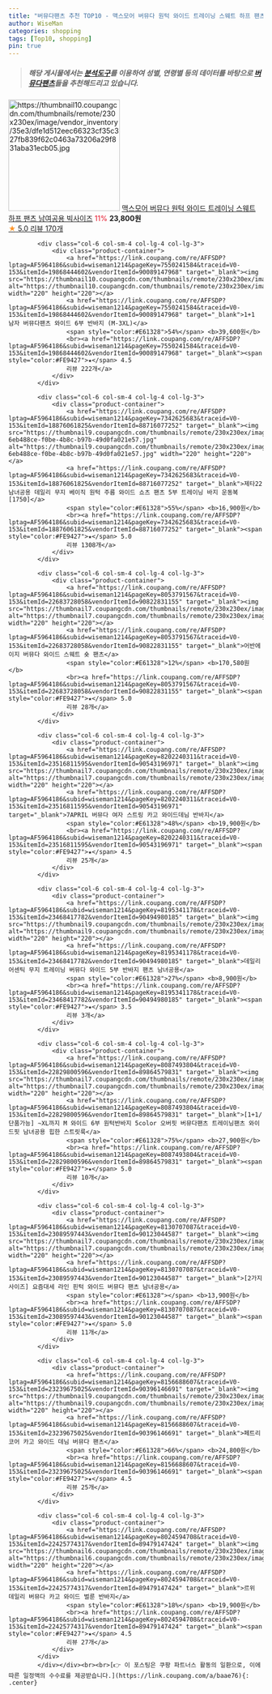 ```yaml
---
title: "버뮤다팬츠 추천 TOP10 - 맥스모어 버뮤다 원턱 와이드 트레이닝 스웨트 하프 팬츠 남여공용 빅사이즈"
author: WiseMan
categories: shopping
tags: [Top10, shopping]
pin: true
---
```


> ##### 해당 게시물에서는 [**분석도구**](https://itemscout.io/)를 이용하여 **성별**, **연령별** 등의 데이터를 바탕으로 [**버뮤다팬츠**](https://link.coupang.com/a/baae76)들을 추천해드리고 있습니다.
<div class="container"><div class="row">
            <div class="col-6 col-sm-4 col-lg-4 col-lg-3">
                <div class="product-container">
                    <a href="https://link.coupang.com/re/AFFSDP?lptag=AF5964186&subid=wiseman1214&pageKey=8032545930&traceid=V0-153&itemId=22464974280&vendorItemId=89508403255" target="_blank"><img src="https://thumbnail10.coupangcdn.com/thumbnails/remote/230x230ex/image/vendor_inventory/35e3/dfe1d512eec66323cf35c327fb839f62c0463a73206a29f831aba31ecb05.jpg" alt="https://thumbnail10.coupangcdn.com/thumbnails/remote/230x230ex/image/vendor_inventory/35e3/dfe1d512eec66323cf35c327fb839f62c0463a73206a29f831aba31ecb05.jpg" width="220" height="220"></a>
                    <a href="https://link.coupang.com/re/AFFSDP?lptag=AF5964186&subid=wiseman1214&pageKey=8032545930&traceid=V0-153&itemId=22464974280&vendorItemId=89508403255" target="_blank">맥스모어 버뮤다 원턱 와이드 트레이닝 스웨트 하프 팬츠 남여공용 빅사이즈</a>
                    <span style="color:#E61328">11%</span> <b>23,800원</b>
                    <br><a href="https://link.coupang.com/re/AFFSDP?lptag=AF5964186&subid=wiseman1214&pageKey=8032545930&traceid=V0-153&itemId=22464974280&vendorItemId=89508403255" target="_blank"><span style="color:#FE9427">★</span> 5.0
                    리뷰 170개</a>
                </div>
            </div>
            
            <div class="col-6 col-sm-4 col-lg-4 col-lg-3">
                <div class="product-container">
                    <a href="https://link.coupang.com/re/AFFSDP?lptag=AF5964186&subid=wiseman1214&pageKey=7550241584&traceid=V0-153&itemId=19868444602&vendorItemId=90089147968" target="_blank"><img src="https://thumbnail10.coupangcdn.com/thumbnails/remote/230x230ex/image/vendor_inventory/d978/c6e4bbd9d04634d37d2fb3059925428a62af38a15281d37fba685dcacee8.jpg" alt="https://thumbnail10.coupangcdn.com/thumbnails/remote/230x230ex/image/vendor_inventory/d978/c6e4bbd9d04634d37d2fb3059925428a62af38a15281d37fba685dcacee8.jpg" width="220" height="220"></a>
                    <a href="https://link.coupang.com/re/AFFSDP?lptag=AF5964186&subid=wiseman1214&pageKey=7550241584&traceid=V0-153&itemId=19868444602&vendorItemId=90089147968" target="_blank">1+1 남자 버뮤다팬츠 와이드 6부 반바지 (M-3XL)</a>
                    <span style="color:#E61328">54%</span> <b>39,600원</b>
                    <br><a href="https://link.coupang.com/re/AFFSDP?lptag=AF5964186&subid=wiseman1214&pageKey=7550241584&traceid=V0-153&itemId=19868444602&vendorItemId=90089147968" target="_blank"><span style="color:#FE9427">★</span> 4.5
                    리뷰 222개</a>
                </div>
            </div>
            
            <div class="col-6 col-sm-4 col-lg-4 col-lg-3">
                <div class="product-container">
                    <a href="https://link.coupang.com/re/AFFSDP?lptag=AF5964186&subid=wiseman1214&pageKey=7342625683&traceid=V0-153&itemId=18876061825&vendorItemId=88716077252" target="_blank"><img src="https://thumbnail9.coupangcdn.com/thumbnails/remote/230x230ex/image/retail/images/388421412337371-6eb488ce-f0be-4b8c-b97b-49d0fa021e57.jpg" alt="https://thumbnail9.coupangcdn.com/thumbnails/remote/230x230ex/image/retail/images/388421412337371-6eb488ce-f0be-4b8c-b97b-49d0fa021e57.jpg" width="220" height="220"></a>
                    <a href="https://link.coupang.com/re/AFFSDP?lptag=AF5964186&subid=wiseman1214&pageKey=7342625683&traceid=V0-153&itemId=18876061825&vendorItemId=88716077252" target="_blank">제타22 남녀공용 데일리 무지 베이직 원턱 주름 와이드 쇼츠 팬츠 5부 트레이닝 바지 운동복 [1750]</a>
                    <span style="color:#E61328">55%</span> <b>16,900원</b>
                    <br><a href="https://link.coupang.com/re/AFFSDP?lptag=AF5964186&subid=wiseman1214&pageKey=7342625683&traceid=V0-153&itemId=18876061825&vendorItemId=88716077252" target="_blank"><span style="color:#FE9427">★</span> 5.0
                    리뷰 1308개</a>
                </div>
            </div>
            
            <div class="col-6 col-sm-4 col-lg-4 col-lg-3">
                <div class="product-container">
                    <a href="https://link.coupang.com/re/AFFSDP?lptag=AF5964186&subid=wiseman1214&pageKey=8053791567&traceid=V0-153&itemId=22683728058&vendorItemId=90822831155" target="_blank"><img src="https://thumbnail7.coupangcdn.com/thumbnails/remote/230x230ex/image/vendor_inventory/5c7e/795549634811dce45ec08ae25c0abc8f0db1b012e456afff89738bd6c71d.jpg" alt="https://thumbnail7.coupangcdn.com/thumbnails/remote/230x230ex/image/vendor_inventory/5c7e/795549634811dce45ec08ae25c0abc8f0db1b012e456afff89738bd6c71d.jpg" width="220" height="220"></a>
                    <a href="https://link.coupang.com/re/AFFSDP?lptag=AF5964186&subid=wiseman1214&pageKey=8053791567&traceid=V0-153&itemId=22683728058&vendorItemId=90822831155" target="_blank">어반에이지 버뮤다 와이드 스웨트 숏 팬츠</a>
                    <span style="color:#E61328">12%</span> <b>170,580원</b>
                    <br><a href="https://link.coupang.com/re/AFFSDP?lptag=AF5964186&subid=wiseman1214&pageKey=8053791567&traceid=V0-153&itemId=22683728058&vendorItemId=90822831155" target="_blank"><span style="color:#FE9427">★</span> 5.0
                    리뷰 28개</a>
                </div>
            </div>
            
            <div class="col-6 col-sm-4 col-lg-4 col-lg-3">
                <div class="product-container">
                    <a href="https://link.coupang.com/re/AFFSDP?lptag=AF5964186&subid=wiseman1214&pageKey=8202240311&traceid=V0-153&itemId=23516811595&vendorItemId=90543196971" target="_blank"><img src="https://thumbnail7.coupangcdn.com/thumbnails/remote/230x230ex/image/vendor_inventory/1665/1216e90cf68aabcd6e1dee66eb92a1397bcae6f28779b5b6f425e97e7acc.jpg" alt="https://thumbnail7.coupangcdn.com/thumbnails/remote/230x230ex/image/vendor_inventory/1665/1216e90cf68aabcd6e1dee66eb92a1397bcae6f28779b5b6f425e97e7acc.jpg" width="220" height="220"></a>
                    <a href="https://link.coupang.com/re/AFFSDP?lptag=AF5964186&subid=wiseman1214&pageKey=8202240311&traceid=V0-153&itemId=23516811595&vendorItemId=90543196971" target="_blank">7APRIL 버뮤다 여자 스트링 카고 와이드데님 반바지</a>
                    <span style="color:#E61328">48%</span> <b>19,900원</b>
                    <br><a href="https://link.coupang.com/re/AFFSDP?lptag=AF5964186&subid=wiseman1214&pageKey=8202240311&traceid=V0-153&itemId=23516811595&vendorItemId=90543196971" target="_blank"><span style="color:#FE9427">★</span> 4.5
                    리뷰 25개</a>
                </div>
            </div>
            
            <div class="col-6 col-sm-4 col-lg-4 col-lg-3">
                <div class="product-container">
                    <a href="https://link.coupang.com/re/AFFSDP?lptag=AF5964186&subid=wiseman1214&pageKey=8195341178&traceid=V0-153&itemId=23468417782&vendorItemId=90494980185" target="_blank"><img src="https://thumbnail9.coupangcdn.com/thumbnails/remote/230x230ex/image/vendor_inventory/966a/dcfc27866ee074069313e059248c6bf194f9627026bf25ea72503f368818.png" alt="https://thumbnail9.coupangcdn.com/thumbnails/remote/230x230ex/image/vendor_inventory/966a/dcfc27866ee074069313e059248c6bf194f9627026bf25ea72503f368818.png" width="220" height="220"></a>
                    <a href="https://link.coupang.com/re/AFFSDP?lptag=AF5964186&subid=wiseman1214&pageKey=8195341178&traceid=V0-153&itemId=23468417782&vendorItemId=90494980185" target="_blank">데일리 어센틱 무지 트레이닝 버뮤다 와이드 5부 반바지 팬츠 남녀공용</a>
                    <span style="color:#E61328">27%</span> <b>8,900원</b>
                    <br><a href="https://link.coupang.com/re/AFFSDP?lptag=AF5964186&subid=wiseman1214&pageKey=8195341178&traceid=V0-153&itemId=23468417782&vendorItemId=90494980185" target="_blank"><span style="color:#FE9427">★</span> 3.5
                    리뷰 3개</a>
                </div>
            </div>
            
            <div class="col-6 col-sm-4 col-lg-4 col-lg-3">
                <div class="product-container">
                    <a href="https://link.coupang.com/re/AFFSDP?lptag=AF5964186&subid=wiseman1214&pageKey=8087493804&traceid=V0-153&itemId=22829800596&vendorItemId=89864579831" target="_blank"><img src="https://thumbnail7.coupangcdn.com/thumbnails/remote/230x230ex/image/vendor_inventory/6eae/312b7855782d528da3d2af2567b282787edd91f5aea88211db62061c935d.jpg" alt="https://thumbnail7.coupangcdn.com/thumbnails/remote/230x230ex/image/vendor_inventory/6eae/312b7855782d528da3d2af2567b282787edd91f5aea88211db62061c935d.jpg" width="220" height="220"></a>
                    <a href="https://link.coupang.com/re/AFFSDP?lptag=AF5964186&subid=wiseman1214&pageKey=8087493804&traceid=V0-153&itemId=22829800596&vendorItemId=89864579831" target="_blank">[1+1/단품가능] ~XL까지 M 와이드 6부 원턱반바지 5color 오버핏 버뮤다팬츠 트레이닝팬츠 와이드핏 남녀공용 힙한 스트릿룩</a>
                    <span style="color:#E61328">75%</span> <b>27,900원</b>
                    <br><a href="https://link.coupang.com/re/AFFSDP?lptag=AF5964186&subid=wiseman1214&pageKey=8087493804&traceid=V0-153&itemId=22829800596&vendorItemId=89864579831" target="_blank"><span style="color:#FE9427">★</span> 5.0
                    리뷰 10개</a>
                </div>
            </div>
            
            <div class="col-6 col-sm-4 col-lg-4 col-lg-3">
                <div class="product-container">
                    <a href="https://link.coupang.com/re/AFFSDP?lptag=AF5964186&subid=wiseman1214&pageKey=8130707087&traceid=V0-153&itemId=23089597443&vendorItemId=90123044587" target="_blank"><img src="https://thumbnail7.coupangcdn.com/thumbnails/remote/230x230ex/image/vendor_inventory/729b/6fd31a028cd87ad10a02a23c01ca8841ca915a42b738263bd6ec6af3473a.jpg" alt="https://thumbnail7.coupangcdn.com/thumbnails/remote/230x230ex/image/vendor_inventory/729b/6fd31a028cd87ad10a02a23c01ca8841ca915a42b738263bd6ec6af3473a.jpg" width="220" height="220"></a>
                    <a href="https://link.coupang.com/re/AFFSDP?lptag=AF5964186&subid=wiseman1214&pageKey=8130707087&traceid=V0-153&itemId=23089597443&vendorItemId=90123044587" target="_blank">[2가지사이즈] 요즘대세 라인 핀턱 와이드 버뮤다 팬츠 남녀공용</a>
                    <span style="color:#E61328"></span> <b>13,900원</b>
                    <br><a href="https://link.coupang.com/re/AFFSDP?lptag=AF5964186&subid=wiseman1214&pageKey=8130707087&traceid=V0-153&itemId=23089597443&vendorItemId=90123044587" target="_blank"><span style="color:#FE9427">★</span> 5.0
                    리뷰 11개</a>
                </div>
            </div>
            
            <div class="col-6 col-sm-4 col-lg-4 col-lg-3">
                <div class="product-container">
                    <a href="https://link.coupang.com/re/AFFSDP?lptag=AF5964186&subid=wiseman1214&pageKey=8156688607&traceid=V0-153&itemId=23239675025&vendorItemId=90396146691" target="_blank"><img src="https://thumbnail9.coupangcdn.com/thumbnails/remote/230x230ex/image/vendor_inventory/2311/a5fd8944d55731c52b906496f20ebe471d003688503dfc4a5813fa79c8f6.jpg" alt="https://thumbnail9.coupangcdn.com/thumbnails/remote/230x230ex/image/vendor_inventory/2311/a5fd8944d55731c52b906496f20ebe471d003688503dfc4a5813fa79c8f6.jpg" width="220" height="220"></a>
                    <a href="https://link.coupang.com/re/AFFSDP?lptag=AF5964186&subid=wiseman1214&pageKey=8156688607&traceid=V0-153&itemId=23239675025&vendorItemId=90396146691" target="_blank">페트리코어 카고 와이드 데님 버뮤다 팬츠</a>
                    <span style="color:#E61328">66%</span> <b>24,800원</b>
                    <br><a href="https://link.coupang.com/re/AFFSDP?lptag=AF5964186&subid=wiseman1214&pageKey=8156688607&traceid=V0-153&itemId=23239675025&vendorItemId=90396146691" target="_blank"><span style="color:#FE9427">★</span> 4.5
                    리뷰 25개</a>
                </div>
            </div>
            
            <div class="col-6 col-sm-4 col-lg-4 col-lg-3">
                <div class="product-container">
                    <a href="https://link.coupang.com/re/AFFSDP?lptag=AF5964186&subid=wiseman1214&pageKey=8024594708&traceid=V0-153&itemId=22425774317&vendorItemId=89479147424" target="_blank"><img src="https://thumbnail6.coupangcdn.com/thumbnails/remote/230x230ex/image/vendor_inventory/c3dc/56156b9c2a4a9447909b730e26b312e73ebfec5d9d428f9dcedeedd6e3a3.png" alt="https://thumbnail6.coupangcdn.com/thumbnails/remote/230x230ex/image/vendor_inventory/c3dc/56156b9c2a4a9447909b730e26b312e73ebfec5d9d428f9dcedeedd6e3a3.png" width="220" height="220"></a>
                    <a href="https://link.coupang.com/re/AFFSDP?lptag=AF5964186&subid=wiseman1214&pageKey=8024594708&traceid=V0-153&itemId=22425774317&vendorItemId=89479147424" target="_blank">르위 데일리 버뮤다 카고 와이드 벌룬 반바지</a>
                    <span style="color:#E61328">18%</span> <b>19,900원</b>
                    <br><a href="https://link.coupang.com/re/AFFSDP?lptag=AF5964186&subid=wiseman1214&pageKey=8024594708&traceid=V0-153&itemId=22425774317&vendorItemId=89479147424" target="_blank"><span style="color:#FE9427">★</span> 4.5
                    리뷰 27개</a>
                </div>
            </div>
            </div></div><br><br>[👉 이 포스팅은 쿠팡 파트너스 활동의 일환으로, 이에 따른 일정액의 수수료를 제공받습니다.](https://link.coupang.com/a/baae76){: .center}